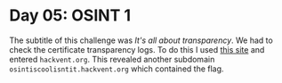 # Day 05: OSINT 1

The subtitle of this challenge was _It's all about transparency_. We had to check the certificate transparency logs. To
do this I used [this site](https://transparencyreport.google.com/https/certificates) and entered `hackvent.org`. This
revealed another subdomain `osintiscoolisntit.hackvent.org` which contained the flag.
